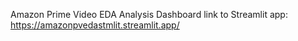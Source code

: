 Amazon Prime Video EDA Analysis Dashboard link to Streamlit app:
https://amazonpvedastmlit.streamlit.app/
